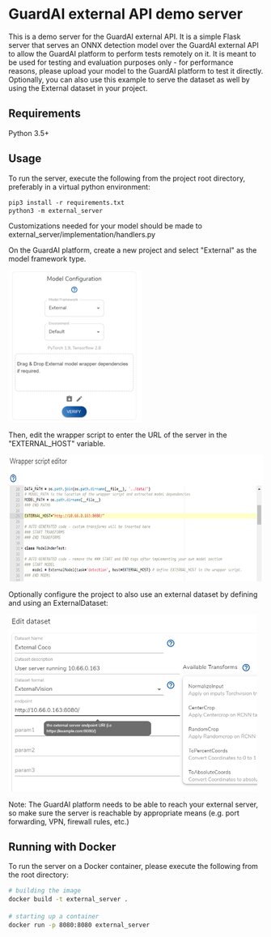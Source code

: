 # GuardAI external API demo server

This is a demo server for the GuardAI external API. It is a simple Flask server that
serves an ONNX detection model over the GuardAI external API to allow the GuardAI platform to perform tests remotely on 
it. It is meant to be used for testing and evaluation purposes only - for performance reasons, 
please upload your model to the GuardAI platform to test it directly.
Optionally, you can also use this example to serve the dataset as well by
using the External dataset in your project.

## Requirements
Python 3.5+

## Usage
To run the server, execute the following from the project root directory, preferably in a virtual python environment:

```
pip3 install -r requirements.txt
python3 -m external_server
```

Customizations needed for your model should be made to external_server/implementation/handlers.py

On the GuardAI platform, create a new project and select "External" as the model framework type.

   <img src="images/project_config.png" alt="project config" height="300"/>

Then, edit the wrapper script to enter the URL of the server in the "EXTERNAL_HOST" variable.

   <img src="images/external_host.png" alt="external host" height="250"/>

Optionally configure the project to also use an external dataset by defining and using an ExternalDataset:

   <img src="images/external_ds.png" alt="Image of external ds configuration" height="350"/>

Note: The GuardAI platform needs to be able to reach your external server, so make sure the server is reachable 
by appropriate means (e.g. port forwarding, VPN, firewall rules, etc.)


## Running with Docker

To run the server on a Docker container, please execute the following from the root directory:

```bash
# building the image
docker build -t external_server .

# starting up a container
docker run -p 8080:8080 external_server
```
